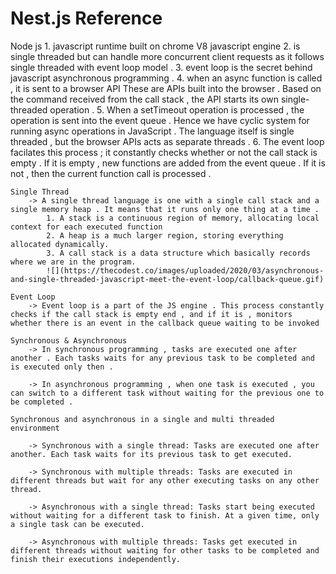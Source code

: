 # Nest.js Reference 

Node js 
    1. javascript runtime built on chrome V8 javascript engine 
    2. is single threaded but can handle more concurrent client requests as it follows single threaded with event loop model . 
    3. event loop is the secret behind javascript asynchronous programming . 
    4. when an async function is called , it is sent to a browser API 
    These are APIs built into the browser . Based on the command received from the call stack , the API starts its own single-threaded operation . 
    5. When a setTimeout operation is processed , the operation is sent into the event queue . Hence we have cyclic system for running async operations in JavaScript . The language itself is single threaded , but the browser APIs acts as separate threads . 
    6. The event loop facilates this process ; it constantly checks whether or not the call stack is empty . If it is empty , new functions are added from the event queue . If it is not , then the current function call is processed . 
    
    Single Thread 
        -> A single thread language is one with a single call stack and a single memory heap . It means that it runs only one thing at a time . 
            1. A stack is a continuous region of memory, allocating local context for each executed function
            2. A heap is a much larger region, storing everything allocated dynamically.
            3. A call stack is a data structure which basically records where we are in the program.
            ![](https://thecodest.co/images/uploaded/2020/03/asynchronous-and-single-threaded-javascript-meet-the-event-loop/callback-queue.gif)

    Event Loop 
        -> Event loop is a part of the JS engine . This process constantly checks if the call stack is empty end , and if it is , monitors whether there is an event in the callback queue waiting to be invoked 

    Synchronous & Asynchronous 
        -> In synchronous programming , tasks are executed one after another . Each tasks waits for any previous task to be completed and is executed only then . 

        -> In asynchronous programming , when one task is executed , you can switch to a different task without waiting for the previous one to be completed . 
    
    Synchronous and asynchronous in a single and multi threaded environment 

        -> Synchronous with a single thread: Tasks are executed one after another. Each task waits for its previous task to get executed.

        -> Synchronous with multiple threads: Tasks are executed in different threads but wait for any other executing tasks on any other thread.

        -> Asynchronous with a single thread: Tasks start being executed without waiting for a different task to finish. At a given time, only a single task can be executed.

        -> Asynchronous with multiple threads: Tasks get executed in different threads without waiting for other tasks to be completed and finish their executions independently.
